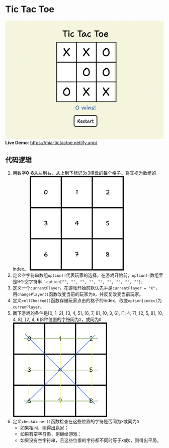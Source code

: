 # Tic Tac Toe

![](images/tictactoe.png)
**Live Demo**: https://mia-tictactoe.netlify.app/

## 代码逻辑
1. 用数字**0-8**从左到右，从上到下标记3x3棋盘的每个格子。将其视为数组的index。
    ![](images/index.png)
2. 定义空字符串数组`option[]`代表玩家的选择，在游戏开始前，`option[]`数组里是9个空字符串：`option["", "", "", "", "", "", "", "", ""];`
3. 定义一个`currentPlayer`，在游戏开始前默认先手是`currentPlayer = "X"`，用`changePlayer()`函数改变当前的玩家为`O`，并反复改变当前玩家。
2. 定义`cellChecked()`函数存储玩家点击的格子的index，改变`option[index]`为`currenPlayer`。
3. 赢下游戏的条件是[0, 1, 2], [3, 4, 5], [6, 7, 8], [0, 3, 6], [1, 4, 7], [2, 5, 8], [0, 4, 8], [2, 4, 6]8种位置的字符同为`X`，或同为`O`
    ![](images/win-condition.png)
4. 定义`checkWinner()`函数检查在这些位置的字符是否同为`X`或同为`O`
    - 如果相同，则得出赢家；
    - 如果有空字符串，则继续游戏；
    - 如果没有空字符串，且这些位置的字符都不同时等于`X`或`O`，则得出平局。